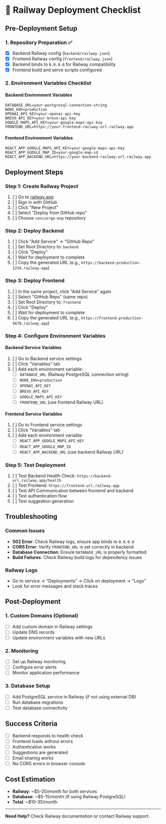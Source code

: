 # 🚀 Railway Deployment Checklist

## Pre-Deployment Setup

### 1. Repository Preparation ✅
- [x] Backend Railway config (`backend/railway.json`)
- [x] Frontend Railway config (`frontend/railway.json`)
- [x] Backend binds to `0.0.0.0` for Railway compatibility
- [x] Frontend build and serve scripts configured

### 2. Environment Variables Checklist

#### Backend Environment Variables
```
DATABASE_URL=your-postgresql-connection-string
NODE_ENV=production
OPENAI_API_KEY=your-openai-api-key
BREVO_API_KEY=your-brevo-api-key
GOOGLE_MAPS_API_KEY=your-google-maps-api-key
FRONTEND_URL=https://your-frontend-railway-url.railway.app
```

#### Frontend Environment Variables
```
REACT_APP_GOOGLE_MAPS_API_KEY=your-google-maps-api-key
REACT_APP_GOOGLE_MAP_ID=your-google-map-id
REACT_APP_BACKEND_URL=https://your-backend-railway-url.railway.app
```

## Deployment Steps

### Step 1: Create Railway Project
1. [ ] Go to [railway.app](https://railway.app)
2. [ ] Sign in with GitHub
3. [ ] Click "New Project"
4. [ ] Select "Deploy from GitHub repo"
5. [ ] Choose `concierge-mvp` repository

### Step 2: Deploy Backend
1. [ ] Click "Add Service" → "GitHub Repo"
2. [ ] Set Root Directory to: `backend`
3. [ ] Click "Deploy"
4. [ ] Wait for deployment to complete
5. [ ] Copy the generated URL (e.g., `https://backend-production-1234.railway.app`)

### Step 3: Deploy Frontend
1. [ ] In the same project, click "Add Service" again
2. [ ] Select "GitHub Repo" (same repo)
3. [ ] Set Root Directory to: `frontend`
4. [ ] Click "Deploy"
5. [ ] Wait for deployment to complete
6. [ ] Copy the generated URL (e.g., `https://frontend-production-5678.railway.app`)

### Step 4: Configure Environment Variables

#### Backend Service Variables
1. [ ] Go to Backend service settings
2. [ ] Click "Variables" tab
3. [ ] Add each environment variable:
   - [ ] `DATABASE_URL` (Railway PostgreSQL connection string)
   - [ ] `NODE_ENV=production`
   - [ ] `OPENAI_API_KEY`
   - [ ] `BREVO_API_KEY`
   - [ ] `GOOGLE_MAPS_API_KEY`
   - [ ] `FRONTEND_URL` (use frontend Railway URL)

#### Frontend Service Variables
1. [ ] Go to Frontend service settings
2. [ ] Click "Variables" tab
3. [ ] Add each environment variable:
   - [ ] `REACT_APP_GOOGLE_MAPS_API_KEY`
   - [ ] `REACT_APP_GOOGLE_MAP_ID`
   - [ ] `REACT_APP_BACKEND_URL` (use backend Railway URL)

### Step 5: Test Deployment
1. [ ] Test Backend Health Check: `https://backend-url.railway.app/health`
2. [ ] Test Frontend: `https://frontend-url.railway.app`
3. [ ] Test API Communication between frontend and backend
4. [ ] Test authentication flow
5. [ ] Test suggestion generation

## Troubleshooting

### Common Issues
- **502 Error**: Check Railway logs, ensure app binds to `0.0.0.0`
- **CORS Error**: Verify `FRONTEND_URL` is set correctly in backend
- **Database Connection**: Ensure `DATABASE_URL` is properly formatted
- **Build Failures**: Check Railway build logs for dependency issues

### Railway Logs
- Go to service → "Deployments" → Click on deployment → "Logs"
- Look for error messages and stack traces

## Post-Deployment

### 1. Custom Domains (Optional)
- [ ] Add custom domain in Railway settings
- [ ] Update DNS records
- [ ] Update environment variables with new URLs

### 2. Monitoring
- [ ] Set up Railway monitoring
- [ ] Configure error alerts
- [ ] Monitor application performance

### 3. Database Setup
- [ ] Add PostgreSQL service in Railway (if not using external DB)
- [ ] Run database migrations
- [ ] Test database connectivity

## Success Criteria
- [ ] Backend responds to health check
- [ ] Frontend loads without errors
- [ ] Authentication works
- [ ] Suggestions are generated
- [ ] Email sharing works
- [ ] No CORS errors in browser console

## Cost Estimation
- **Railway**: ~$5-20/month for both services
- **Database**: ~$5-15/month (if using Railway PostgreSQL)
- **Total**: ~$10-35/month

---

**Need Help?** Check Railway documentation or contact Railway support. 